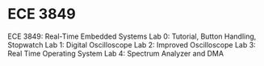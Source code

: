 # ECE 3849
ECE 3849: Real-Time Embedded Systems
  Lab 0: Tutorial, Button Handling, Stopwatch
  Lab 1: Digital Oscilloscope
  Lab 2: Improved Oscilloscope
  Lab 3: Real Time Operating System
  Lab 4: Spectrum Analyzer and DMA

